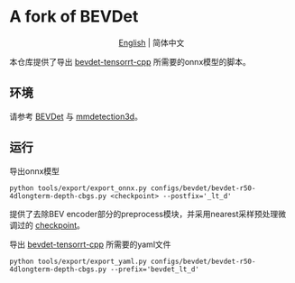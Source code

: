 # A fork of BEVDet

<div align="center">

[English](README.md) | 简体中文

</div>


本仓库提供了导出 [bevdet-tensorrt-cpp](https://github.com/LCH1238/bevdet-tensorrt-cpp/tree/master) 所需要的onnx模型的脚本。

## 环境
请参考 [BEVDet](https://github.com/HuangJunJie2017/BEVDet/tree/dev2.1) 与 [mmdetection3d](https://github.com/open-mmlab/mmdetection3d)。
## 运行
导出onnx模型
```shell
python tools/export/export_onnx.py configs/bevdet/bevdet-r50-4dlongterm-depth-cbgs.py <checkpoint> --postfix='_lt_d' 
```
提供了去除BEV encoder部分的preprocess模块，并采用nearest采样预处理微调过的 [checkpoint](https://drive.google.com/drive/folders/1jSGT0PhKOmW3fibp6fvlJ7EY6mIBVv6i?usp=drive_link)。

导出 [bevdet-tensorrt-cpp](https://github.com/LCH1238/bevdet-tensorrt-cpp/tree/master) 所需要的yaml文件
```shell
python tools/export/export_yaml.py configs/bevdet/bevdet-r50-4dlongterm-depth-cbgs.py --prefix='bevdet_lt_d'
```